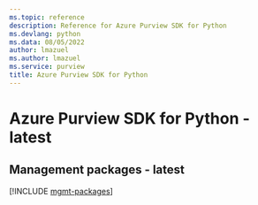 ```yaml
---
ms.topic: reference
description: Reference for Azure Purview SDK for Python
ms.devlang: python
ms.data: 08/05/2022
author: lmazuel
ms.author: lmazuel
ms.service: purview
title: Azure Purview SDK for Python
---
```

# Azure Purview SDK for Python - latest

## Management packages - latest
[!INCLUDE [mgmt-packages](purview-mgmt-index.md)]